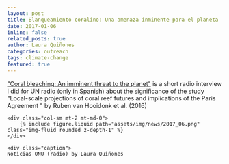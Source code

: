 ```yaml
---
layout: post
title: Blanqueamiento coralino: Una amenaza inminente para el planeta
date: 2017-01-06
inline: false
related_posts: true
author: Laura Quiñones
categories: outreach
tags: climate-change
featured: true
---
```


["Coral bleaching: An imminent threat to the planet"](https://news.un.org/es/audio/2017/01/1419031) is a short radio interview I did for UN radio (only in Spanish) about the significance of the study "Local-scale projections of coral reef futures and implications of the Paris Agreement " by Ruben van Hooidonk et al. (2016)


<div class="row mt-2">
    
    <div class="col-sm mt-2 mt-md-0">
        {% include figure.liquid path="assets/img/news/2017_06.png" class="img-fluid rounded z-depth-1" %}
    </div>
    
    <div class="caption">
    Noticias ONU (radio) by Laura Quiñones
</div>

</div>



